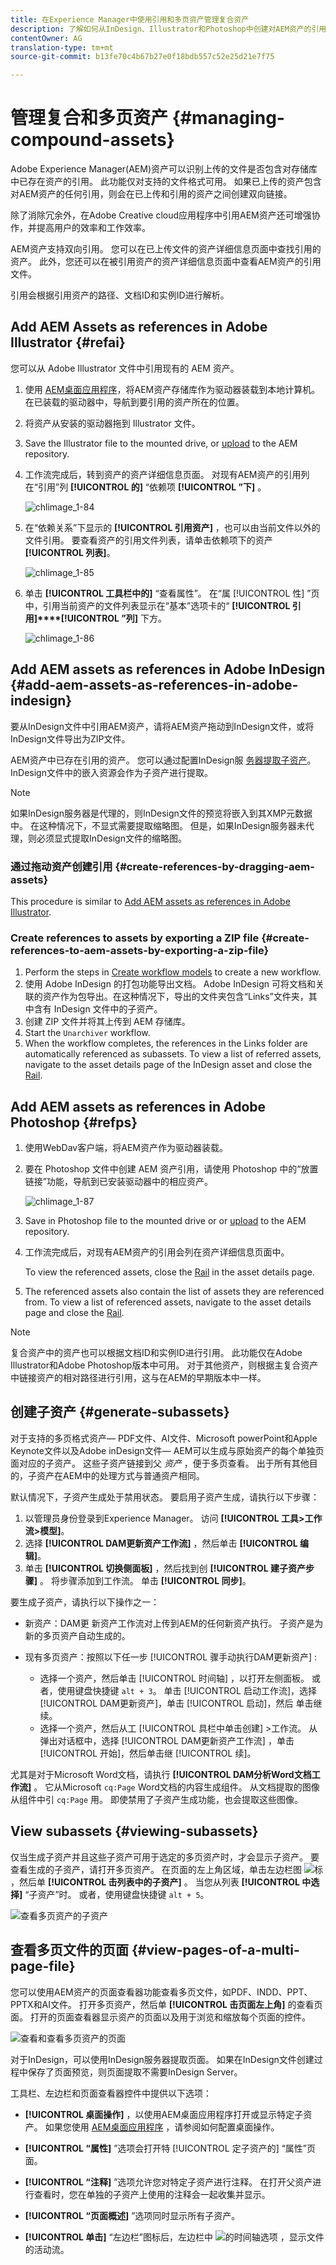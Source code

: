 ```yaml
---
title: 在Experience Manager中使用引用和多页资产管理复合资产
description: 了解如何从InDesign、Illustrator和Photoshop中创建对AEM资产的引用。 使用页面查看器功能可查看多页文件（如PDF、INDD、PPT、PPTX和AI文件）的各个子资产页面。
contentOwner: AG
translation-type: tm+mt
source-git-commit: b13fe70c4b67b27e0f18bdb557c52e25d21e7f75

---
```



# 管理复合和多页资产 {#managing-compound-assets}

Adobe Experience Manager(AEM)资产可以识别上传的文件是否包含对存储库中已存在资产的引用。 此功能仅对支持的文件格式可用。 如果已上传的资产包含对AEM资产的任何引用，则会在已上传和引用的资产之间创建双向链接。

除了消除冗余外，在Adobe Creative cloud应用程序中引用AEM资产还可增强协作，并提高用户的效率和工作效率。

AEM资产支持双向引用。 您可以在已上传文件的资产详细信息页面中查找引用的资产。 此外，您还可以在被引用资产的资产详细信息页面中查看AEM资产的引用文件。

引用会根据引用资产的路径、文档ID和实例ID进行解析。

## Add AEM Assets as references in Adobe Illustrator {#refai}

您可以从 Adobe Illustrator 文件中引用现有的 AEM 资产。

1. 使用 [AEM桌面应用程序](https://docs.adobe.com/content/help/en/experience-manager-desktop-app/using/using.html)，将AEM资产存储库作为驱动器装载到本地计算机。 在已装载的驱动器中，导航到要引用的资产所在的位置。
1. 将资产从安装的驱动器拖到 Illustrator 文件。
1. Save the Illustrator file to the mounted drive, or [upload](/help/assets/managing-assets-touch-ui.md#uploading-assets) to the AEM repository.
1. 工作流完成后，转到资产的资产详细信息页面。 对现有AEM资产的引用列在“引用”列 **[!UICONTROL 的]** “依赖项 **[!UICONTROL ”下]** 。

   ![chlimage_1-84](assets/chlimage_1-258.png)

1. 在“依赖关系”下显示的 **[!UICONTROL 引用资产]** ，也可以由当前文件以外的文件引用。 要查看资产的引用文件列表，请单击依赖项下的资产 **[!UICONTROL 列表]**。

   ![chlimage_1-85](assets/chlimage_1-259.png)

1. 单击 **[!UICONTROL 工具栏中的]** “查看属性”。 在“属 [!UICONTROL 性] ”页中，引用当前资产的文件列表显示在“基本”选项卡的“ **[!UICONTROL 引用]****[!UICONTROL ”列]** 下方。

   ![chlimage_1-86](assets/chlimage_1-260.png)

## Add AEM assets as references in Adobe InDesign {#add-aem-assets-as-references-in-adobe-indesign}

要从InDesign文件中引用AEM资产，请将AEM资产拖动到InDesign文件，或将InDesign文件导出为ZIP文件。

AEM资产中已存在引用的资产。 您可以通过配置InDesign服 [务器提取子资产](/help/assets/indesign.md)。 InDesign文件中的嵌入资源会作为子资产进行提取。

>[!NOTE]
>
>如果InDesign服务器是代理的，则InDesign文件的预览将嵌入到其XMP元数据中。 在这种情况下，不显式需要提取缩略图。 但是，如果InDesign服务器未代理，则必须显式提取InDesign文件的缩略图。

### 通过拖动资产创建引用 {#create-references-by-dragging-aem-assets}

This procedure is similar to [Add AEM assets as references in Adobe Illustrator](#refai).

### Create references to assets by exporting a ZIP file {#create-references-to-aem-assets-by-exporting-a-zip-file}

1. Perform the steps in [Create workflow models](/help/sites-developing/workflows-models.md) to create a new workflow.
1. 使用 Adobe InDesign 的打包功能导出文档。
Adobe InDesign 可将文档和关联的资产作为包导出。在这种情况下，导出的文件夹包含“Links”文件夹，其中含有 InDesign 文件中的子资产。
1. 创建 ZIP 文件并将其上传到 AEM 存储库。
1. Start the `Unarchiver` workflow.
1. When the workflow completes, the references in the Links folder are automatically referenced as subassets. To view a list of referred assets, navigate to the asset details page of the InDesign asset and close the [Rail](/help/sites-authoring/basic-handling.md#rail-selector).

## Add AEM assets as references in Adobe Photoshop {#refps}

1. 使用WebDav客户端，将AEM资产作为驱动器装载。
1. 要在 Photoshop 文件中创建 AEM 资产引用，请使用 Photoshop 中的“放置链接”功能，导航到已安装驱动器中的相应资产。

   ![chlimage_1-87](assets/chlimage_1-261.png)

1. Save in Photoshop file to the mounted drive or or [upload](/help/assets/managing-assets-touch-ui.md#uploading-assets) to the AEM repository.
1. 工作流完成后，对现有AEM资产的引用会列在资产详细信息页面中。

   To view the referenced assets, close the [Rail](/help/sites-authoring/basic-handling.md#rail-selector) in the asset details page.

1. The referenced assets also contain the list of assets they are referenced from. To view a list of referenced assets, navigate to the asset details page and close the [Rail](/help/sites-authoring/basic-handling.md#rail-selector).

>[!NOTE]
>
>复合资产中的资产也可以根据文档ID和实例ID进行引用。 此功能仅在Adobe Illustrator和Adobe Photoshop版本中可用。 对于其他资产，则根据主复合资产中链接资产的相对路径进行引用，这与在AEM的早期版本中一样。

## 创建子资产 {#generate-subassets}

对于支持的多页格式资产— PDF文件、AI文件、Microsoft powerPoint和Apple Keynote文件以及Adobe inDesign文件— AEM可以生成与原始资产的每个单独页面对应的子资产。 这些子资产链接到父 *资产* ，便于多页查看。 出于所有其他目的，子资产在AEM中的处理方式与普通资产相同。

默认情况下，子资产生成处于禁用状态。 要启用子资产生成，请执行以下步骤：

1. 以管理员身份登录到Experience Manager。 访问 **[!UICONTROL 工具>工作流>模型]**。
1. 选择 **[!UICONTROL DAM更新资产工作流]** ，然后单击 **[!UICONTROL 编辑]**。
1. 单击 **[!UICONTROL 切换侧面板]** ，然后找到创 **[!UICONTROL 建子资产步骤]** 。 将步骤添加到工作流。 单击 **[!UICONTROL 同步]**。

要生成子资产，请执行以下操作之一：

* 新资产：DAM更  新资产工作流对上传到AEM的任何新资产执行。 子资产是为新的多页资产自动生成的。
* 现有多页资产：按照以下任一步 [!UICONTROL 骤手动执行DAM更新资产] :

   * 选择一个资产，然后单击 [!UICONTROL 时间轴] ，以打开左侧面板。 或者，使用键盘快捷键 `alt + 3`。 单击 [!UICONTROL 启动工作流]，选择 [!UICONTROL DAM更新资产]，单击 [!UICONTROL 启动]，然后 单击继续。
   * 选择一个资产，然后从工 [!UICONTROL 具栏中单击创建] >工作流。 从弹出对话框中，选择 [!UICONTROL DAM更新资产工作流] ，单击 [!UICONTROL 开始]，然后单击继 [!UICONTROL 续]。

尤其是对于Microsoft Word文档，请执行 **[!UICONTROL DAM分析Word文档工作流]** 。 它从Microsoft `cq:Page` Word文档的内容生成组件。 从文档提取的图像从组件中引 `cq:Page` 用。 即使禁用了子资产生成功能，也会提取这些图像。

## View subassets {#viewing-subassets}

仅当生成子资产并且这些子资产可用于选定的多页资产时，才会显示子资产。 要查看生成的子资产，请打开多页资产。 在页面的左上角区域，单击左边栏图 ![标](assets/do-not-localize/aem_leftrail_contentonly.png) ，然后单 **[!UICONTROL 击列表中的子资产]** 。 当您从列表 **[!UICONTROL 中选择]** “子资产”时。 或者，使用键盘快捷键 `alt + 5`。

![查看多页资产的子资产](assets/view_subassets_simulation.gif)

## 查看多页文件的页面 {#view-pages-of-a-multi-page-file}

您可以使用AEM资产的页面查看器功能查看多页文件，如PDF、INDD、PPT、PPTX和AI文件。 打开多页资产，然后单 **[!UICONTROL 击页面左上角]** 的查看页面。 打开的页面查看器显示资产的页面以及用于浏览和缩放每个页面的控件。

![查看和查看多页资产的页面](assets/view_multipage_asset_fmr.gif)

对于InDesign，可以使用InDesign服务器提取页面。 如果在InDesign文件创建过程中保存了页面预览，则页面提取不需要InDesign Server。

工具栏、左边栏和页面查看器控件中提供以下选项：

* **[!UICONTROL 桌面操作]** ，以使用AEM桌面应用程序打开或显示特定子资产。 如果您使用 [AEM桌面应用程序](https://docs.adobe.com/content/help/en/experience-manager-desktop-app/using/using.html#desktopactions-v2) ，请参阅如何配置桌面操作。

* **[!UICONTROL “属性]** ”选项会打开特 [!UICONTROL 定子资产的] “属性”页面。

* **[!UICONTROL “注释]** ”选项允许您对特定子资产进行注释。 在打开父资产进行查看时，您在单独的子资产上使用的注释会一起收集并显示。

* **[!UICONTROL “页面概述]** ”选项同时显示所有子资产。

* **[!UICONTROL 单击]** “左边栏”图标后，左边栏中 ![的时间轴选项](assets/do-not-localize/aem_leftrail_contentonly.png) ，显示文件的活动流。
